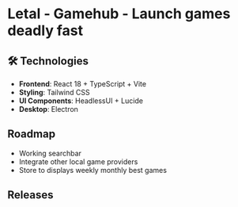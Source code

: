 # Letal - Gamehub - Launch games deadly fast



## 🛠️ Technologies

- **Frontend**: React 18 + TypeScript + Vite
- **Styling**: Tailwind CSS
- **UI Components**: HeadlessUI + Lucide
- **Desktop**: Electron

## Roadmap

- Working searchbar
- Integrate other local game providers 
- Store to displays weekly monthly best games 


## Releases